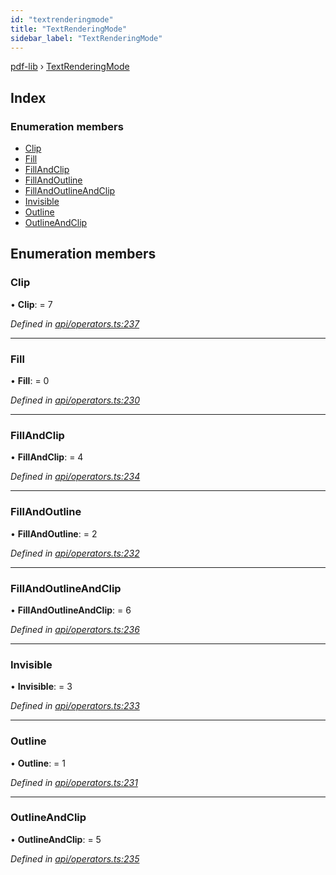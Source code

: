 ```yaml
---
id: "textrenderingmode"
title: "TextRenderingMode"
sidebar_label: "TextRenderingMode"
---
```


[pdf-lib](../index.md) › [TextRenderingMode](textrenderingmode.md)

## Index

### Enumeration members

* [Clip](textrenderingmode.md#clip)
* [Fill](textrenderingmode.md#fill)
* [FillAndClip](textrenderingmode.md#fillandclip)
* [FillAndOutline](textrenderingmode.md#fillandoutline)
* [FillAndOutlineAndClip](textrenderingmode.md#fillandoutlineandclip)
* [Invisible](textrenderingmode.md#invisible)
* [Outline](textrenderingmode.md#outline)
* [OutlineAndClip](textrenderingmode.md#outlineandclip)

## Enumeration members

###  Clip

• **Clip**: = 7

*Defined in [api/operators.ts:237](https://github.com/Hopding/pdf-lib/blob/b693c81/src/api/operators.ts#L237)*

___

###  Fill

• **Fill**: = 0

*Defined in [api/operators.ts:230](https://github.com/Hopding/pdf-lib/blob/b693c81/src/api/operators.ts#L230)*

___

###  FillAndClip

• **FillAndClip**: = 4

*Defined in [api/operators.ts:234](https://github.com/Hopding/pdf-lib/blob/b693c81/src/api/operators.ts#L234)*

___

###  FillAndOutline

• **FillAndOutline**: = 2

*Defined in [api/operators.ts:232](https://github.com/Hopding/pdf-lib/blob/b693c81/src/api/operators.ts#L232)*

___

###  FillAndOutlineAndClip

• **FillAndOutlineAndClip**: = 6

*Defined in [api/operators.ts:236](https://github.com/Hopding/pdf-lib/blob/b693c81/src/api/operators.ts#L236)*

___

###  Invisible

• **Invisible**: = 3

*Defined in [api/operators.ts:233](https://github.com/Hopding/pdf-lib/blob/b693c81/src/api/operators.ts#L233)*

___

###  Outline

• **Outline**: = 1

*Defined in [api/operators.ts:231](https://github.com/Hopding/pdf-lib/blob/b693c81/src/api/operators.ts#L231)*

___

###  OutlineAndClip

• **OutlineAndClip**: = 5

*Defined in [api/operators.ts:235](https://github.com/Hopding/pdf-lib/blob/b693c81/src/api/operators.ts#L235)*
